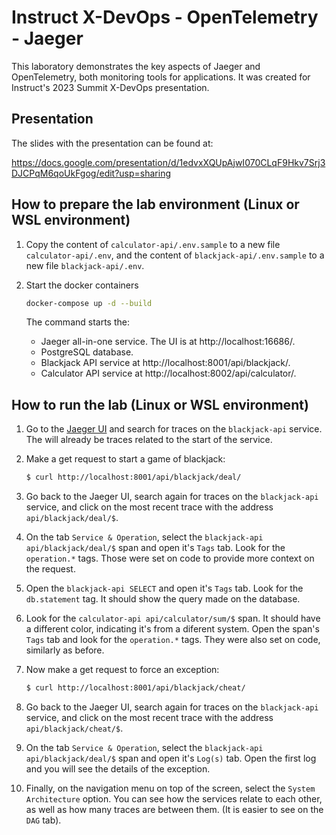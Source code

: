 # Instruct X-DevOps - OpenTelemetry - Jaeger
This laboratory demonstrates the key aspects of Jaeger and OpenTelemetry, both monitoring tools for applications. It was created for Instruct's 2023 Summit X-DevOps presentation.

## Presentation

The slides with the presentation can be found at:

https://docs.google.com/presentation/d/1edvxXQUpAjwI070CLqF9Hkv7Srj3DJCPqM6qoUkFgog/edit?usp=sharing

## How to prepare the lab environment (Linux or WSL environment)

1. Copy the content of `calculator-api/.env.sample` to a new file `calculator-api/.env`, and the content of `blackjack-api/.env.sample` to a new file `blackjack-api/.env`.

2. Start the docker containers

    ```bash
    docker-compose up -d --build
    ```

    The command starts the:
    
    - Jaeger all-in-one service. The UI is at http://localhost:16686/.
    - PostgreSQL database.
    - Blackjack API service at http://localhost:8001/api/blackjack/.
    - Calculator API service at http://localhost:8002/api/calculator/.

## How to run the lab (Linux or WSL environment)

1. Go to the [Jaeger UI](http://localhost:16686/) and search for traces on the `blackjack-api` service. The will already be traces related to the start of the service.

2. Make a get request to start a game of blackjack:

    ```bash
    $ curl http://localhost:8001/api/blackjack/deal/
    ```

3. Go back to the Jaeger UI, search again for traces on the `blackjack-api` service, and click on the most recent trace with the address `api/blackjack/deal/$`.

4. On the tab `Service & Operation`, select the `blackjack-api api/blackjack/deal/$` span and open it's `Tags` tab. Look for the `operation.*` tags. Those were set on code to provide more context on the request.

5. Open the `blackjack-api SELECT` and open it's `Tags` tab. Look for the `db.statement` tag. It should show the query made on the database.

6. Look for the `calculator-api api/calculator/sum/$` span. It should have a different color, indicating it's from a diferent system. Open the span's `Tags` tab and look for the `operation.*` tags. They were also set on code, similarly as before.

7. Now make a get request to force an exception:

    ```bash
    $ curl http://localhost:8001/api/blackjack/cheat/
    ```

8. Go back to the Jaeger UI, search again for traces on the `blackjack-api` service, and click on the most recent trace with the address `api/blackjack/cheat/$`.

9. On the tab `Service & Operation`, select the `blackjack-api api/blackjack/deal/$` span and open it's `Log(s)` tab. Open the first log and you will see the details of the exception.

10. Finally, on the navigation menu on top of the screen, select the `System Architecture` option. You can see how the services relate to each other, as well as how many traces are between them. (It is easier to see on the `DAG` tab).
